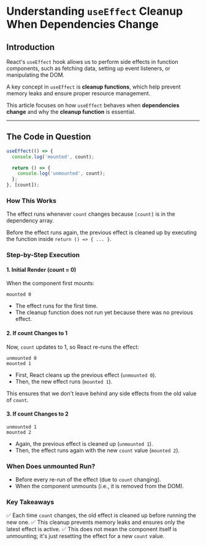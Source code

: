 # Understanding `useEffect` Cleanup When Dependencies Change

## Introduction

React's `useEffect` hook allows us to perform side effects in function components, such as fetching data, setting up event listeners, or manipulating the DOM.

A key concept in `useEffect` is **cleanup functions**, which help prevent memory leaks and ensure proper resource management.

This article focuses on how `useEffect` behaves when **dependencies change** and why the **cleanup function** is essential.

---

## The Code in Question

```jsx
useEffect(() => {
  console.log('mounted', count);

  return () => {
    console.log('unmounted', count);
  };
}, [count]);
```

### How This Works

The effect runs whenever `count` changes because `[count]` is in the dependency array.

Before the effect runs again, the previous effect is cleaned up by executing the function inside `return () => { ... }`.

### Step-by-Step Execution

#### 1. Initial Render (count = 0)
When the component first mounts:

```
mounted 0
```

- The effect runs for the first time.
- The cleanup function does not run yet because there was no previous effect.

#### 2. If count Changes to 1
Now, `count` updates to 1, so React re-runs the effect:

```
unmounted 0
mounted 1
```

- First, React cleans up the previous effect (`unmounted 0`).
- Then, the new effect runs (`mounted 1`).

This ensures that we don't leave behind any side effects from the old value of `count`.

#### 3. If count Changes to 2

```
unmounted 1
mounted 2
```

- Again, the previous effect is cleaned up (`unmounted 1`).
- Then, the effect runs again with the new `count` value (`mounted 2`).

### When Does unmounted Run?

- Before every re-run of the effect (due to `count` changing).
- When the component unmounts (i.e., it is removed from the DOM).

### Key Takeaways

✅ Each time `count` changes, the old effect is cleaned up before running the new one.
✅ This cleanup prevents memory leaks and ensures only the latest effect is active.
✅ This does not mean the component itself is unmounting; it's just resetting the effect for a new `count` value.